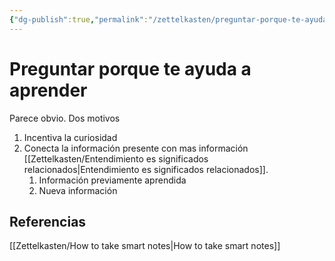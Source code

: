 ```yaml
---
{"dg-publish":true,"permalink":"/zettelkasten/preguntar-porque-te-ayuda-a-aprender/","tags":["Zettelkasten","Evergreen"]}
---
```


# Preguntar porque te ayuda a aprender

Parece obvio. Dos motivos
1. Incentiva la curiosidad
2. Conecta la información presente con mas información [[Zettelkasten/Entendimiento es significados relacionados\|Entendimiento es significados relacionados]]. 
	1. Información previamente aprendida
	2. Nueva información
## Referencias
[[Zettelkasten/How to take smart notes\|How to take smart notes]]